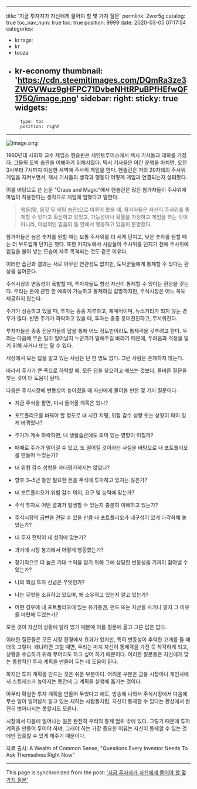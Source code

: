 
---
title: '지금 투자자가 자신에게 물어야 할 몇 가지 질문'
permlink: 2wxr5g
catalog: true
toc_nav_num: true
toc: true
position: 9999
date: 2020-03-05 07:17:54
categories:
- kr
tags:
- kr
- tooza
- kr-economy
thumbnail: 'https://cdn.steemitimages.com/DQmRa3ze3ZWGVWuz9gHFPC71DvbeNHtRPuBPfHEfwQF175Q/image.png'
sidebar:
    right:
        sticky: true
widgets:
    -
        type: toc
        position: right
---


![image.png](https://cdn.steemitimages.com/DQmRa3ze3ZWGVWuz9gHFPC71DvbeNHtRPuBPfHEfwQF175Q/image.png)




1960년대 사회학 교수 제임스 헨슬린은 세인트루이스에서 택시 기사들과 대화를 가졌다. 그들의 도박 습관을 이해하기 위해서였다. 택시 기사들은 야간 운행을 마치면, 오전 3시부터 7시까지 야심한 새벽에 주사위 게임을 한다. 헨슬린은 거의 20차례의 주사위 게임을 지켜보면서, 택시 기사들의 생각과 행동이 어떻게 게임과 연결되는지 살펴봤다.


이를 바탕으로 쓴 논문 "Craps and Magic"에서 헨슬린은 많은 참가자들이 주사위에 마법이 작용한다는 생각으로 게임에 임했다고 말한다.


>행동(말, 몸짓 및 베팅 습관)으로 미루어 봤을 때, 참가자들은 자신이 주사위를 통제할 수 있다고 확신하고 있었고, 가능성이나 확률을 가정하고 게임을 하는 것이 아니라, 마법적인 믿음의 틀 안에서 행동하고 있음이 분명했다.


참가자들은 높은 숫자를 원할 때는 보통 주사위를 더 세게 던지고, 낮은 숫자를 원할 때는 더 부드럽게 던지곤 했다. 또한 카지노에서 사람들이 주사위를 던지기 전에 주사위에 입김을 불어 넣는 모습이 자주 목격되는 것도 같은 이유다.


이러한 습관과 결과는 서로 아무런 연관성도 없지만, 도박꾼들에게 통제할 수 있다는 환상을 심어준다.


주식시장의 변동성이 폭발할 때, 투자자들도 항상 자신이 통제할 수 있다는 환상을 갖는다. 우리는 돈에 관한 한 예측이 가능하고 통제하길 갈망하지만, 주식시장은 어느 쪽도 제공하지 않는다.


주가가 상승하고 있을 때, 투자는 종종 지루하고, 체계적이며, 뉴스거리가 되지 않는 경우가 많다. 반면 주가가 하락하고 있을 때, 투자는 종종 흥미진진하고, 무서워진다.


투자자들은 종종 전문가들의 답을 통해 어느 정도만이라도 통제력을 갖추려고 한다. 우리는 다음에 무슨 일이 일어날지 누군가가 말해주길 바라기 때문에, 두려움과 걱정을 덜기 위해 사거나 또는 팔 수 있다.


세상에서 모든 답을 알고 있는 사람은 단 한 명도 없다. 그런 사람은 존재하지 않는다.


따라서 주가가 큰 폭으로 하락할 때, 모든 답을 찾으려고 애쓰는 것보다, 올바른 질문을 찾는 것이 더 도움이 된다.


다음은 주식시장에 변동성이 높아졌을 때 자신에게 물어볼 만한 몇 가지 질문이다.


- 지금 주식을 팔면, 다시 들어올 계획은 있나?

- 포트폴리오를 바꿔야 할 정도로 내 시간 지평, 위험 감수 성향 또는 상황이 의미 있게 바뀌었나?

- 주가가 계속 하락하면, 내 생활습관에도 의미 있는 영향이 미칠까?

- 때때로 주가가 떨어질 수 있고, 또 떨어질 것이라는 사실을 바탕으로 내 포트폴리오를 만들어 두었는가?

- 내 위험 감수 성향을 과대평가하지는 않았나?

- 향후 3~5년 동안 필요한 돈을 주식에 투자하고 있지는 않은가?

- 내 포트폴리오가 위험 감수 의지, 요구 및 능력에 맞는가?

- 주식 투자로 어떤 결과가 발생할 수 있는지 충분히 이해하고 있는가?

- 주식시장의 급변을 견딜 수 있을 만큼 내 포트폴리오가 내구성이 있게 다각화해 놓았는가?

- 내 투자 전략이 내 성격에 맞는가?

- 과거에 시장 붕괴에서 어떻게 행동했는가?

- 장기적으로 더 높은 기대 수익을 얻기 위해 그에 상당한 변동성을 기꺼이 참아낼 수 있는가?

- 나의 핵심 투자 신념은 무엇인가?

- 나는 무엇을 소유하고 있으며, 왜 소유하고 있는지 알고 있는가?

- 어떤 경우에 내 포트폴리오에 있는 유가증권, 펀드 또는 자산을 사거나 팔지 그 이유를 마련해 두었는가?


모든 것이 자신의 상황에 달려 있기 때문에 이를 질문에 옳고 그른 답은 없다.


이러한 질문들은 모든 시장 환경에서 효과가 있지만, 특히 변동성이 추악한 고개를 들 때 더욱 그렇다. 왜냐하면 그럴 때면, 우리는 마치 자신이 통제력을 가진 듯 착각하게 되고, 상황을 수습하기 위해 무어라도 하고 싶어 하기 때문이다. 이러한 질문들은 자신에게 맞는 종합적인 투자 계획을 만들어 두는 데 도움이 된다.


하지만 투자 계획을 만드는 것은 쉬운 부분이다. 어려운 부분은 금융 시장이나 개인사에서 스트레스가 높아지는 동안에 그 계획을 실행에 옮기는 것이다.


아무리 확실한 투자 계획을 만들어 두었다고 해도, 방송에 나와서 주식시장에서 다음에 무슨 일이 일어날지 알고 있는 체하는 사람들처럼, 자신이 통제할 수 있다는 환상에서 완전히 벗어나지는 못할지도 모른다.


시장에서 다음에 일어나는 일은 완전히 우리의 통제 범위 밖에 있다. 그렇기 때문에 투자 계획을 만들어 두어야 하며, 그래야 하는 가장 중요한 이유는 자신이 통제할 수 있는 것에만 집중할 수 있게 해주기 때문이다.


자료 출처: A Wealth of Common Sense, "Questions Every Investor Needs To Ask Themselves Right Now"

- - -

This page is synchronized from the post: ['지금 투자자가 자신에게 물어야 할 몇 가지 질문'](https://steemit.com/@pius.pius/2wxr5g)
